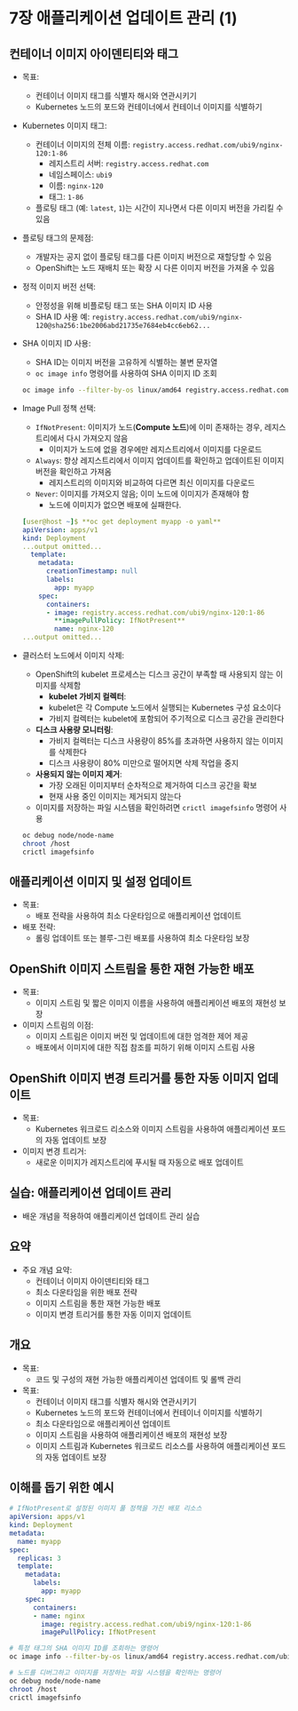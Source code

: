 # 7장 애플리케이션 업데이트 관리 (1)

## 컨테이너 이미지 아이덴티티와 태그

- 목표:
    - 컨테이너 이미지 태그를 식별자 해시와 연관시키기
    - Kubernetes 노드의 포드와 컨테이너에서 컨테이너 이미지를 식별하기
- Kubernetes 이미지 태그:
    - 컨테이너 이미지의 전체 이름: `registry.access.redhat.com/ubi9/nginx-120:1-86`
        - 레지스트리 서버: `registry.access.redhat.com`
        - 네임스페이스: `ubi9`
        - 이름: `nginx-120`
        - 태그: `1-86`
    - 플로팅 태그 (예: `latest`, `1`)는 시간이 지나면서 다른 이미지 버전을 가리킬 수 있음
- 플로팅 태그의 문제점:
    - 개발자는 공지 없이 플로팅 태그를 다른 이미지 버전으로 재할당할 수 있음
    - OpenShift는 노드 재배치 또는 확장 시 다른 이미지 버전을 가져올 수 있음
- 정적 이미지 버전 선택:
    - 안정성을 위해 비플로팅 태그 또는 SHA 이미지 ID 사용
    - SHA ID 사용 예: `registry.access.redhat.com/ubi9/nginx-120@sha256:1be2006abd21735e7684eb4cc6eb62...`
- SHA 이미지 ID 사용:
    - SHA ID는 이미지 버전을 고유하게 식별하는 불변 문자열
    - `oc image info` 명령어를 사용하여 SHA 이미지 ID 조회
    
    ```bash
    oc image info --filter-by-os linux/amd64 registry.access.redhat.com/ubi9/nginx-120:1-86
    
    ```
    
- Image Pull 정책 선택:
    - `IfNotPresent`: 이미지가 노드(**Compute 노드**)에 이미 존재하는 경우, 레지스트리에서 다시 가져오지 않음
        - 이미지가 노드에 없을 경우에만 레지스트리에서 이미지를 다운로드
    - `Always`: 항상 레지스트리에서 이미지 업데이트를 확인하고 업데이트된 이미지 버전을 확인하고 가져옴
        - 레지스트리의 이미지와 비교하여 다르면 최신 이미지를 다운로드
    - `Never`: 이미지를 가져오지 않음; 이미 노드에 이미지가 존재해야 함
        - 노드에 이미지가 없으면 배포에 실패한다.
    
    ```yaml
    [user@host ~]$ **oc get deployment myapp -o yaml**
    apiVersion: apps/v1
    kind: Deployment
    ...output omitted...
      template:
        metadata:
          creationTimestamp: null
          labels:
            app: myapp
        spec:
          containers:
          - image: registry.access.redhat.com/ubi9/nginx-120:1-86
            **imagePullPolicy: IfNotPresent**
            name: nginx-120
    ...output omitted...
    ```
    
- 클러스터 노드에서 이미지 삭제:
    - OpenShift의 kubelet 프로세스는 디스크 공간이 부족할 때 사용되지 않는 이미지를 삭제함
        - **kubelet 가비지 컬렉터**:
        - kubelet은 각 Compute 노드에서 실행되는 Kubernetes 구성 요소이다
        - 가비지 컬렉터는 kubelet에 포함되어 주기적으로 디스크 공간을 관리한다
    - **디스크 사용량 모니터링**:
        - 가비지 컬렉터는 디스크 사용량이 85%를 초과하면 사용하지 않는 이미지를 삭제한다
        - 디스크 사용량이 80% 미만으로 떨어지면 삭제 작업을 중지
    - **사용되지 않는 이미지 제거**:
        - 가장 오래된 이미지부터 순차적으로 제거하여 디스크 공간을 확보
        - 현재 사용 중인 이미지는 제거되지 않는다
    - 이미지를 저장하는 파일 시스템을 확인하려면 `crictl imagefsinfo` 명령어 사용
    
    ```bash
    oc debug node/node-name
    chroot /host
    crictl imagefsinfo
    ```
    

## 애플리케이션 이미지 및 설정 업데이트

- 목표:
    - 배포 전략을 사용하여 최소 다운타임으로 애플리케이션 업데이트
- 배포 전략:
    - 롤링 업데이트 또는 블루-그린 배포를 사용하여 최소 다운타임 보장

## OpenShift 이미지 스트림을 통한 재현 가능한 배포

- 목표:
    - 이미지 스트림 및 짧은 이미지 이름을 사용하여 애플리케이션 배포의 재현성 보장
- 이미지 스트림의 이점:
    - 이미지 스트림은 이미지 버전 및 업데이트에 대한 엄격한 제어 제공
    - 배포에서 이미지에 대한 직접 참조를 피하기 위해 이미지 스트림 사용

## OpenShift 이미지 변경 트리거를 통한 자동 이미지 업데이트

- 목표:
    - Kubernetes 워크로드 리소스와 이미지 스트림을 사용하여 애플리케이션 포드의 자동 업데이트 보장
- 이미지 변경 트리거:
    - 새로운 이미지가 레지스트리에 푸시될 때 자동으로 배포 업데이트
    

## 실습: 애플리케이션 업데이트 관리

- 배운 개념을 적용하여 애플리케이션 업데이트 관리 실습

## 요약

- 주요 개념 요약:
    - 컨테이너 이미지 아이덴티티와 태그
    - 최소 다운타임을 위한 배포 전략
    - 이미지 스트림을 통한 재현 가능한 배포
    - 이미지 변경 트리거를 통한 자동 이미지 업데이트

## 개요

- 목표:
    - 코드 및 구성의 재현 가능한 애플리케이션 업데이트 및 롤백 관리
- 목표:
    - 컨테이너 이미지 태그를 식별자 해시와 연관시키기
    - Kubernetes 노드의 포드와 컨테이너에서 컨테이너 이미지를 식별하기
    - 최소 다운타임으로 애플리케이션 업데이트
    - 이미지 스트림을 사용하여 애플리케이션 배포의 재현성 보장
    - 이미지 스트림과 Kubernetes 워크로드 리소스를 사용하여 애플리케이션 포드의 자동 업데이트 보장

## 이해를 돕기 위한 예시

```yaml
# IfNotPresent로 설정된 이미지 풀 정책을 가진 배포 리소스
apiVersion: apps/v1
kind: Deployment
metadata:
  name: myapp
spec:
  replicas: 3
  template:
    metadata:
      labels:
        app: myapp
    spec:
      containers:
      - name: nginx
        image: registry.access.redhat.com/ubi9/nginx-120:1-86
        imagePullPolicy: IfNotPresent

```

```bash
# 특정 태그의 SHA 이미지 ID를 조회하는 명령어
oc image info --filter-by-os linux/amd64 registry.access.redhat.com/ubi9/nginx-120:1-86

```

```bash
# 노드를 디버그하고 이미지를 저장하는 파일 시스템을 확인하는 명령어
oc debug node/node-name
chroot /host
crictl imagefsinfo

```